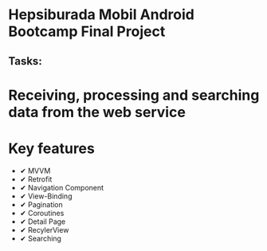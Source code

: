 # Hepsiburada Mobil Android Bootcamp Final Project

## Tasks:

# Receiving, processing and searching data from the web service

# Key features
 
 * ✔ MVVM
 * ✔ Retrofit
 * ✔ Navigation Component
 * ✔ View-Binding
 * ✔ Pagination
 * ✔ Coroutines
 * ✔ Detail Page
 * ✔ RecylerView
 * ✔ Searching
